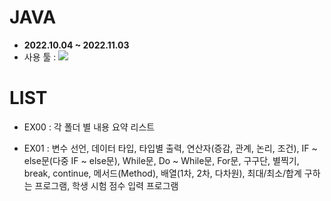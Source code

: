# JAVA
   - <b>2022.10.04 ~ 2022.11.03</b>
   - 사용 툴 : <img src="https://img.shields.io/badge/Eclipse IDE-2C2255?style=flat&logo=Eclipse IDE&logoColor=white"/>

# LIST
   - EX00 : 각 폴더 별 내용 요약 리스트

   - EX01 : 변수 선언, 데이터 타입, 타입별 출력, 연산자(증감, 관계, 논리, 조건), IF ~ else문(다중 IF ~ else문), While문, Do ~ While문, For문,
            구구단, 별찍기, break, continue, 메서드(Method), 배열(1차, 2차, 다차원), 최대/최소/합계 구하는 프로그램, 학생 시험 점수 입력 프로그램